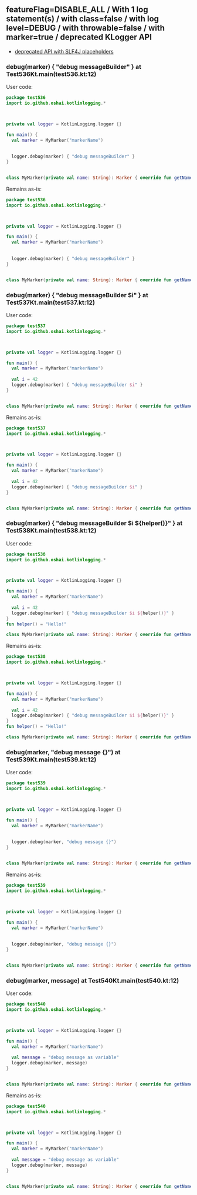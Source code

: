 ## featureFlag=DISABLE_ALL / With 1 log statement(s) / with class=false / with log level=DEBUG / with throwable=false / with marker=true / deprecated KLogger API

* [deprecated API with SLF4J placeholders](deprecated-slf4j-placeholders.md)

###  debug(marker) { "debug messageBuilder" } at Test536Kt.main(test536.kt:12)

User code:
```kotlin
package test536
import io.github.oshai.kotlinlogging.*



private val logger = KotlinLogging.logger {}

fun main() {
  val marker = MyMarker("markerName")
  
  
  logger.debug(marker) { "debug messageBuilder" }
}


class MyMarker(private val name: String): Marker { override fun getName() = name }

```
  
Remains as-is:
```kotlin
package test536
import io.github.oshai.kotlinlogging.*



private val logger = KotlinLogging.logger {}

fun main() {
  val marker = MyMarker("markerName")
  
  
  logger.debug(marker) { "debug messageBuilder" }
}


class MyMarker(private val name: String): Marker { override fun getName() = name }

```

###  debug(marker) { "debug messageBuilder $i" } at Test537Kt.main(test537.kt:12)

User code:
```kotlin
package test537
import io.github.oshai.kotlinlogging.*



private val logger = KotlinLogging.logger {}

fun main() {
  val marker = MyMarker("markerName")
  
  val i = 42
  logger.debug(marker) { "debug messageBuilder $i" }
}


class MyMarker(private val name: String): Marker { override fun getName() = name }

```
  
Remains as-is:
```kotlin
package test537
import io.github.oshai.kotlinlogging.*



private val logger = KotlinLogging.logger {}

fun main() {
  val marker = MyMarker("markerName")
  
  val i = 42
  logger.debug(marker) { "debug messageBuilder $i" }
}


class MyMarker(private val name: String): Marker { override fun getName() = name }

```

###  debug(marker) { "debug messageBuilder $i ${helper()}" } at Test538Kt.main(test538.kt:12)

User code:
```kotlin
package test538
import io.github.oshai.kotlinlogging.*



private val logger = KotlinLogging.logger {}

fun main() {
  val marker = MyMarker("markerName")
  
  val i = 42
  logger.debug(marker) { "debug messageBuilder $i ${helper()}" }
}
fun helper() = "Hello!"

class MyMarker(private val name: String): Marker { override fun getName() = name }

```
  
Remains as-is:
```kotlin
package test538
import io.github.oshai.kotlinlogging.*



private val logger = KotlinLogging.logger {}

fun main() {
  val marker = MyMarker("markerName")
  
  val i = 42
  logger.debug(marker) { "debug messageBuilder $i ${helper()}" }
}
fun helper() = "Hello!"

class MyMarker(private val name: String): Marker { override fun getName() = name }

```

###  debug(marker, "debug message {}") at Test539Kt.main(test539.kt:12)

User code:
```kotlin
package test539
import io.github.oshai.kotlinlogging.*



private val logger = KotlinLogging.logger {}

fun main() {
  val marker = MyMarker("markerName")
  
  
  logger.debug(marker, "debug message {}")
}


class MyMarker(private val name: String): Marker { override fun getName() = name }

```
  
Remains as-is:
```kotlin
package test539
import io.github.oshai.kotlinlogging.*



private val logger = KotlinLogging.logger {}

fun main() {
  val marker = MyMarker("markerName")
  
  
  logger.debug(marker, "debug message {}")
}


class MyMarker(private val name: String): Marker { override fun getName() = name }

```

###  debug(marker, message) at Test540Kt.main(test540.kt:12)

User code:
```kotlin
package test540
import io.github.oshai.kotlinlogging.*



private val logger = KotlinLogging.logger {}

fun main() {
  val marker = MyMarker("markerName")
  
  val message = "debug message as variable"
  logger.debug(marker, message)
}


class MyMarker(private val name: String): Marker { override fun getName() = name }

```
  
Remains as-is:
```kotlin
package test540
import io.github.oshai.kotlinlogging.*



private val logger = KotlinLogging.logger {}

fun main() {
  val marker = MyMarker("markerName")
  
  val message = "debug message as variable"
  logger.debug(marker, message)
}


class MyMarker(private val name: String): Marker { override fun getName() = name }

```
